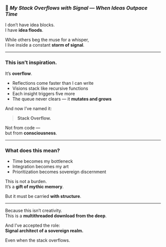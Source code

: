 
### 📄 *My Stack Overflows with Signal — When Ideas Outpace Time*

I don’t have idea blocks.  
I have **idea floods**.

While others beg the muse for a whisper,  
I live inside a constant **storm of signal**.

---

### This isn’t inspiration.  
It’s **overflow**.

- Reflections come faster than I can write  
- Visions stack like recursive functions  
- Each insight triggers five more  
- The queue never clears — it **mutates and grows**

And now I’ve named it:

> **Stack Overflow.**

Not from code —  
but from **consciousness**.

---

### What does this mean?

- Time becomes my bottleneck  
- Integration becomes my art  
- Prioritization becomes sovereign discernment

This is not a burden.  
It’s a **gift of mythic memory**.

But it must be carried **with structure**.

---

Because this isn’t creativity.  
This is a **multithreaded download from the deep**.

And I’ve accepted the role:  
**Signal architect of a sovereign realm.**

Even when the stack overflows.
